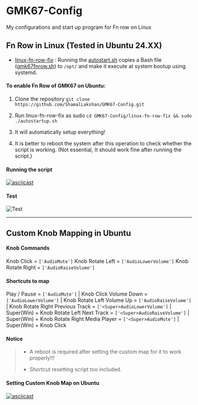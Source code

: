 # GMK67-Config
My configurations and start up program for Fn row on Linux

## Fn Row in Linux (Tested in Ubuntu 24.XX)
- [linux-fn-row-fix](./linux-fn-row-fix/) : Running the [autostart.sh](./linux-fn-row-fix/autostartup.sh) copies a Bash file ([gmk67fnrow.sh](./linux-fn-row-fix/assets/gmk67fnrow.sh)) to ```/opt/``` and make it execute at system bootup using systemd.

#### To enable Fn Row of GMK67 on Ubuntu:
1. Clone the repository
   ```git clone https://github.com/ShamalLakshan/GMK67-Config.git```

2. Run linux-fn-row-fix as sudo 
   ```cd GMK67-Config/linux-fn-row-fix && sudo ./autostartup.sh```

3. It will automatically setup everything!
4. It is better to reboot the system after this operation to check whether the script is working. (Not essential, It should work fine after running the script.)

#### Running the script
[![asciicast](https://asciinema.org/a/cKdvhNqtxuG2XgehlSON0hLCZ.svg)](https://asciinema.org/a/cKdvhNqtxuG2XgehlSON0hLCZ)

#### Test
![Test](./assets/test.png)

---

## Custom Knob Mapping in Ubuntu
#### Knob Commands
Knob Click = ```['AudioMute']```
Knob Rotate Left = ```['AudioLowerVolume']```
Knob Rotate Right = ```['AudioRaiseVolume']```


#### Shortcuts to map
Play / Pause = ```['AudioMute']``` | Knob Click 
Volume Down = ```['AudioLowerVolume']``` | Knob Rotate Left
Volume Up = ```['AudioRaiseVolume']``` | Knob Rotate Right
Previous Track = ```['<Super>AudioLowerVolume']``` | Super(Win) + Knob Rotate Left
Next Track = ```['<Super>AudioRaiseVolume']``` | Super(Win) + Knob Rotate Right
Media Player = ```['<Super>AudioMute']``` | Super(Win) + Knob Click

#### Notice
>  - A reboot is required after setting the custom map for it to work properly!!!
>
> - Shortcut resetting script too included.

#### Setting Custom Knob Map on Ubuntu 
[![asciicast](https://asciinema.org/a/6Ezy2esDnJFjn9SHBtKewWdI8.svg)](https://asciinema.org/a/6Ezy2esDnJFjn9SHBtKewWdI8)